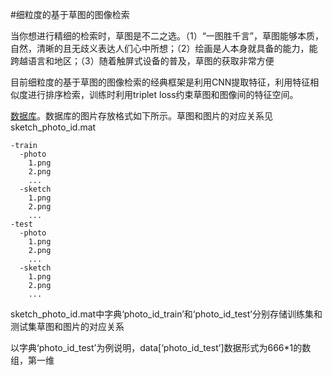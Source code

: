#细粒度的基于草图的图像检索

当你想进行精细的检索时，草图是不二之选。（1）“一图胜千言”，草图能够本质，自然，清晰的且无歧义表达人们心中所想；（2）绘画是人本身就具备的能力，能跨越语言和地区；（3）随着触屏式设备的普及，草图的获取非常方便

目前细粒度的基于草图的图像检索的经典框架是利用CNN提取特征，利用特征相似度进行排序检索，训练时利用triplet loss约束草图和图像间的特征空间。

[数据库]()。数据库的图片存放格式如下所示。草图和图片的对应关系见sketch_photo_id.mat
```
-train
  -photo
    1.png
    2.png
    ...
  -sketch
    1.png
    2.png
    ...
-test
  -photo
    1.png
    2.png
    ...
  -sketch
    1.png
    2.png
    ...
```
sketch_photo_id.mat中字典‘photo_id_train’和‘photo_id_test’分别存储训练集和测试集草图和图片的对应关系

以字典‘photo_id_test’为例说明，data[‘photo_id_test’]数据形式为666*1的数组，第一维
